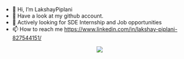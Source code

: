 - 👋 Hi, I’m LakshayPiplani 
- 👀 Have a look at my github account.
- 🌱 Actively looking for SDE Internship and Job opportunities 
- 📫 How to reach me https://www.linkedin.com/in/lakshay-piplani-827544151/

<div id="header" align="center">
  <img src="https://media.giphy.com/media/M9gbBd9nbDrOTu1Mqx/giphy.gif"/>
</div>
